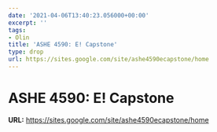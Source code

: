 ```yaml
---
date: '2021-04-06T13:40:23.056000+00:00'
excerpt: ''
tags:
- Olin
title: 'ASHE 4590: E! Capstone'
type: drop
url: https://sites.google.com/site/ashe4590ecapstone/home
---
```


# ASHE 4590: E! Capstone

**URL:** https://sites.google.com/site/ashe4590ecapstone/home

